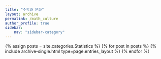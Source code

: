 ```yaml
---
title: "수학과 문화"
layout: archive
permalink: /math_culture
author_profile: true
sidebar:
    nav: "sidebar-category"
---
```


<!-- 공백이 포함되어 있는 카테고리 이름의 경우 site.categories.['a b c'] 이런식으로! -->

{% assign posts = site.categories.Statistics %}
{% for post in posts %} {% include archive-single.html type=page.entries_layout %} {% endfor %}
